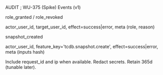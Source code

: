 AUDIT ; WU-375 (Spike)
Events (v1)

role_granted / role_revoked

actor_user_id, target_user_id, effect=success|error, meta (role, reason)

snapshot_created

actor_user_id, feature_key='tcdb.snapshot.create', effect=success|error, meta (inputs hash)

Include request_id and ip when available. Redact secrets. Retain 365d (tunable later).
